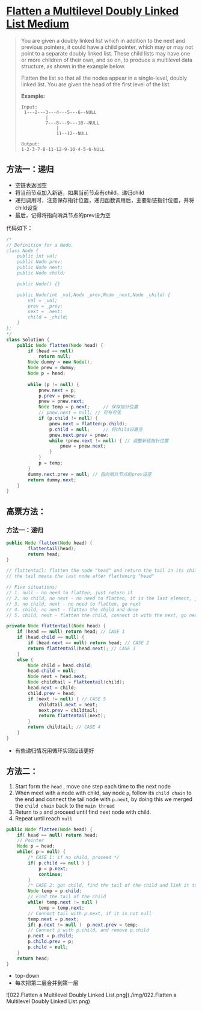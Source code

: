 # [Flatten a Multilevel Doubly Linked List Medium][1]

> You are given a doubly linked list which in addition to the next and previous pointers, it could have a child pointer, which may or may not point to a separate doubly linked list. These child lists may have one or more children of their own, and so on, to produce a multilevel data structure, as shown in the example below.
>
> Flatten the list so that all the nodes appear in a single-level, doubly linked list. You are given the head of the first level of the list.
>
>  
>
> **Example:**
>
> ```
> Input:
>  1---2---3---4---5---6--NULL
>          |
>          7---8---9---10--NULL
>              |
>              11--12--NULL
> 
> Output:
> 1-2-3-7-8-11-12-9-10-4-5-6-NULL
> ```



## 方法一：递归

* 空链表返回空
* 将当前节点加入新链，如果当前节点有child，递归child
* 递归调用时，注意保存指针位置，递归函数调用后，主要新链指针位置，并将child设空
* 最后，记得将指向哨兵节点的prev设为空



代码如下：

```java
/*
// Definition for a Node.
class Node {
    public int val;
    public Node prev;
    public Node next;
    public Node child;

    public Node() {}

    public Node(int _val,Node _prev,Node _next,Node _child) {
        val = _val;
        prev = _prev;
        next = _next;
        child = _child;
    }
};
*/
class Solution {
    public Node flatten(Node head) {
        if (head == null)
            return null;
        Node dummy = new Node();
        Node pnew = dummy;
        Node p = head;
        
        while (p != null) {
            pnew.next = p;
            p.prev = pnew;
            pnew = pnew.next;
            Node temp = p.next;		// 保存指针位置
            // pnew.next = null; // 可有可无
            if (p.child != null) {
                pnew.next = flatten(p.child);
                p.child = null;		// 将child设置空
                pnew.next.prev = pnew;
                while (pnew.next != null) {	// 调整新链指针位置
                    pnew = pnew.next;
                }
            }
            p = temp;
        }
        dummy.next.prev = null;	// 指向哨兵节点的prev设空
        return dummy.next;
    }
}
```



## 高票方法：

### 方法一：递归

```java
public Node flatten(Node head) {
    	flattentail(head);
    	return head;
}

// flattentail: flatten the node "head" and return the tail in its child (if exists)
// the tail means the last node after flattening "head"

// Five situations:
// 1. null - no need to flatten, just return it
// 2. no child, no next - no need to flatten, it is the last element, just return it
// 3. no child, next - no need to flatten, go next
// 4. child, no next - flatten the child and done
// 5. child, next - flatten the child, connect it with the next, go next

private Node flattentail(Node head) {
    if (head == null) return head; // CASE 1
    if (head.child == null) {
        if (head.next == null) return head; // CASE 2
        return flattentail(head.next); // CASE 3
    }
    else {
        Node child = head.child;  
        head.child = null;
        Node next = head.next;
        Node childtail = flattentail(child);
        head.next = child;
        child.prev = head;  
        if (next != null) { // CASE 5
            childtail.next = next;
            next.prev = childtail;
            return flattentail(next);
        }
        return childtail; // CASE 4
    }	   	
}
```

* 有些递归情况用循环实现应该更好



## 方法二：

1. Start form the `head` , move one step each time to the next node
2. When meet with a node with child, say node `p`, follow its `child chain` to the end and connect the tail node with `p.next`, by doing this we merged the `child chain` back to the `main thread`
3. Return to `p` and proceed until find next node with child.
4. Repeat until reach `null`

```java
public Node flatten(Node head) {
    if( head == null) return head;
    // Pointer
    Node p = head; 
    while( p!= null) {
        /* CASE 1: if no child, proceed */
        if( p.child == null ) {
            p = p.next;
            continue;
        }
        /* CASE 2: got child, find the tail of the child and link it to p.next */
        Node temp = p.child;
        // Find the tail of the child
        while( temp.next != null ) 
            temp = temp.next;
        // Connect tail with p.next, if it is not null
        temp.next = p.next;  
        if( p.next != null )  p.next.prev = temp;
        // Connect p with p.child, and remove p.child
        p.next = p.child; 
        p.child.prev = p;
        p.child = null;
    }
    return head;
}
```

* top-down
* 每次把第二层合并到第一层

![022.Flatten a Multilevel Doubly Linked List.png](./img/022.Flatten a Multilevel Doubly Linked List.png)



[1]: https://leetcode.com/problems/flatten-a-multilevel-doubly-linked-list/